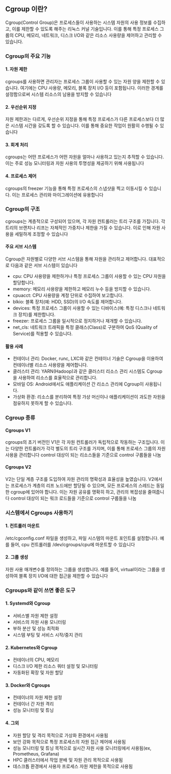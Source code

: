 ## Cgroup 이란?

Cgroup(Control Group)은 프로세스들이 사용하는 시스템 자원의 사용 정보를 수집하고, 이를 제한할 수 있도록 해주는 리눅스 커널 기술입니다. 이를 통해 특정 프로세스 그룹의 CPU, 메모리, 네트워크, 디스크 I/O와 같은 리소스 사용량을 제어하고 관리할 수 있습니다.

### Cgroup의 주요 기능

#### 1\. 자원 제한

cgroups를 사용하면 관리자는 프로세스 그룹이 사용할 수 있는 자원 양을 제한할 수 있습니다. 여기에는 CPU 사용량, 메모리, 블록 장치 I/O 등이 포함됩니다. 이러한 경계를 설정함으로써 시스템 리소스의 남용을 방지할 수 있습니다

#### 2\. 우선순위 지정

자원 제한과는 다르게, 우선순위 지정을 통해 특정 프로세스가 다른 프로세스보다 더 많은 시스템 시간을 갖도록 할 수 있습니다. 이를 통해 중요한 작업이 원활히 수행될 수 있습니다

#### 3\. 회계 처리

cgroups는 어떤 프로세스가 어떤 자원을 얼마나 사용하고 있는지 추적할 수 있습니다. 이는 주로 성능 모니터링과 자원 사용의 투명성을 제공하기 위해 사용됩니다

#### 4\. 프로세스 제어

cgroups의 freezer 기능을 통해 특정 프로세스의 스냅샷을 찍고 이동시킬 수 있습니다. 이는 프로세스 관리와 마이그레이션에 유용합니다

### Cgroup의 구조

cgroups는 계층적으로 구성되어 있으며, 각 자원 컨트롤러는 트리 구조를 가집니다. 각 트리의 브랜치나 리프는 자체적인 가중치나 제한을 가질 수 있습니다. 이로 인해 자원 사용을 세밀하게 조정할 수 있습니다

#### 주요 서브 시스템

Cgroup은 자원별로 다양한 서브 시스템을 통해 자원을 관리하고 제어합니다. 대표적으로 다음과 같은 서브 시스템이 있습니다

* cpu: CPU 사용량을 제한하거나 특정 프로세스 그룹이 사용할 수 있는 CPU 자원을 할당합니다.
* memory: 메모리 사용량을 제한하고 메모리 누수 등을 방지할 수 있습니다.
* cpuacct: CPU 사용량을 계정 단위로 수집하여 보고합니다.
* blkio: 블록 장치(예: HDD, SSD)의 I/O 속도를 제어합니다.
* devices: 특정 프로세스 그룹이 사용할 수 있는 디바이스(예: 특정 디스크나 네트워크 장치)를 제한합니다.
* freezer: 프로세스 그룹을 일시적으로 정지하거나 재개할 수 있습니다.
* net\_cls: 네트워크 트래픽을 특정 클래스(Class)로 구분하여 QoS (Quality of Service)를 적용할 수 있습니다.

#### 활용 사례

* 컨테이너 관리: Docker, runc, LXC와 같은 컨테이너 기술은 Cgroup을 이용하여 컨테이너별 리소스 사용량을 제어합니다.
* 클러스터 관리: YARN(Hadoop)과 같은 클러스터 리소스 관리 시스템도 Cgroup을 사용하여 리소스를 효율적으로 관리합니다.
* 모바일 OS: Android에서도 애플리케이션 간 리소스 관리에 Cgroup이 사용됩니다.
* 가상화 환경: 리소스를 분리하여 특정 가상 머신이나 애플리케이션이 과도한 자원을 점유하지 못하게 할 수 있습니다.

### Cgroup 종류

#### Cgroups V1

cgroups의 초기 버전인 V1은 각 자원 컨트롤러가 독립적으로 작동하는 구조입니다. 이는 다양한 컨트롤러가 각각 별도의 트리 구조를 가지며, 이를 통해 프로세스 그룹의 자원 사용을 관리합니다 control 대상이 되는 리소스들을 기준으로 control 구룹들을 나눔

#### Cgroups V2

V2는 단일 계층 구조를 도입하여 자원 관리의 명확성과 효율성을 높였습니다. V2에서는 프로세스가 계층의 리프 노드에만 할당될 수 있으며, 모든 프로세스의 스레드는 동일한 cgroup에 있어야 합니다. 이는 자원 공유를 명확히 하고, 관리의 복잡성을 줄여줍니다 control 대상이 되는 워크 로드들을 기준으로 control 구룹들을 나눔

### 시스템에서 Cgroups 사용하기

#### 1\. 컨트롤러 마운트

/etc/cgconfig.conf 파일을 생성하고, 파일 시스템의 마운트 포인트를 설정합니다. 예를 들어, cpu 컨트롤러를 /dev/cgroups/cpu에 마운트할 수 있습니다

#### 2\. 그룹 생성

자원 사용 매개변수를 정의하는 그룹을 생성합니다. 예를 들어, virtual이라는 그룹을 생성하여 블록 장치 I/O에 대한 접근을 제한할 수 있습니다

### Cgroups와 같이 쓰면 좋은 도구

#### 1\. Systemd와 Cgroup

* 서비스별 자원 제한 설정
* 서비스의 자원 사용 모니터링
* 부하 분산 및 성능 최적화
* 시스템 부팅 및 서비스 시작/중지 관리

#### 2\. Kubernetes와 Cgroup

* 컨테이너의 CPU, 메모리
* 디스크 I/O 제한 리소스 쿼터 설정 및 모니터링
* 자동화된 확장 및 자원 할당

#### 3\. Docker와 Cgroups

* 컨테이너의 자원 제한 설정
* 컨테이너 간 자원 격리
* 성능 모니터링 및 튜닝

#### 4\. 그외

* 자원 할당 및 격리 목적으로 가상화 환경에서 사용됨
* 보안 강화 목적으로 특정 프로세스의 자원 접근 제어에 사용됨
* 성능 모니터링 및 튜닝 목적으로 실시간 자원 사용 모니터링에서 사용됨(ex, Prometheus, Grafana)
* HPC 클러스터에서 작업 분배 및 자원 관리 목적으로 사용됨
* 데스크톱 환경에서 사용자 프로세스 자원 제한을 목적으로 사용됨